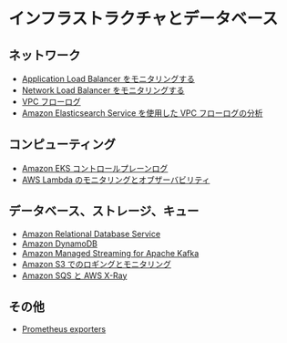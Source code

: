 # インフラストラクチャとデータベース

## ネットワーク

- [Application Load Balancer をモニタリングする][alb-docs]
- [Network Load Balancer をモニタリングする][nlb-docs]
- [VPC フローログ][vpcfl]
- [Amazon Elasticsearch Service を使用した VPC フローログの分析][vpcf-ws]

## コンピューティング

- [Amazon EKS コントロールプレーンログ][eks-cp]
- [AWS Lambda のモニタリングとオブザーバビリティ][lambda-docs]

## データベース、ストレージ、キュー

- [Amazon Relational Database Service][rds]
- [Amazon DynamoDB][ddb]
- [Amazon Managed Streaming for Apache Kafka][msk]
- [Amazon S3 でのロギングとモニタリング][s3mon]
- [Amazon SQS と AWS X-Ray][sqstrace]

## その他

- [Prometheus exporters][prometheus-exporters]

[alb-docs]: https://docs.aws.amazon.com/elasticloadbalancing/latest/application/load-balancer-monitoring.html
[nlb-docs]: https://docs.aws.amazon.com/elasticloadbalancing/latest/network/load-balancer-monitoring.html 
[vpcfl]: https://docs.aws.amazon.com/vpc/latest/userguide/flow-logs.html
[vpcf-ws]: https://amazon-es-vpc-flowlogs.workshop.aws/en/
[eks-cp]: https://docs.aws.amazon.com/eks/latest/userguide/control-plane-logs.html
[lambda-docs]: https://docs.aws.amazon.com/lambda/latest/operatorguide/monitoring-observability.html
[rds]: rds.md
[ddb]: dynamodb.md
[msk]: msk.md
[s3mon]: https://docs.aws.amazon.com/AmazonS3/latest/userguide/s3-incident-response.html 
[sqstrace]: https://docs.aws.amazon.com/xray/latest/devguide/xray-services-sqs.html
[prometheus-exporters]: https://prometheus.io/docs/instrumenting/exporters/
